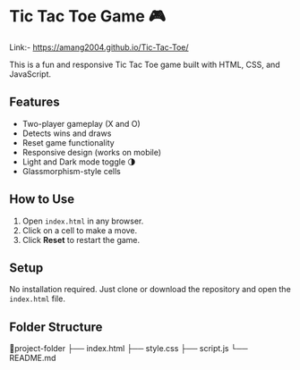 # Tic Tac Toe Game 🎮 

Link:- https://amang2004.github.io/Tic-Tac-Toe/

This is a fun and responsive Tic Tac Toe game built with HTML, CSS, and JavaScript.

## Features

- Two-player gameplay (X and O)
- Detects wins and draws
- Reset game functionality
- Responsive design (works on mobile)
- Light and Dark mode toggle 🌗
- Glassmorphism-style cells

## How to Use

1. Open `index.html` in any browser.
2. Click on a cell to make a move.
3. Click **Reset** to restart the game.

## Setup

No installation required. Just clone or download the repository and open the `index.html` file.

## Folder Structure
📁project-folder      ├── index.html 
                      ├── style.css 
                      ├── script.js 
                      └── README.md



